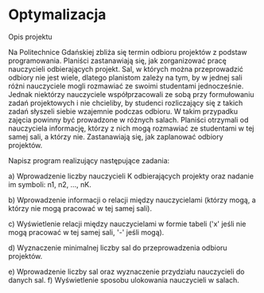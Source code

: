 # Optymalizacja

Opis projektu

Na Politechnice Gdańskiej zbliża się termin odbioru projektów z podstaw programowania. Planiści zastanawiają się, jak zorganizować pracę nauczycieli odbierających projekt. Sal, w których można przeprowadzić odbiory nie jest wiele, dlatego planistom zależy na tym, by w jednej sali różni nauczyciele mogli rozmawiać ze swoimi studentami jednocześnie. Jednak niektórzy nauczyciele współprzacowali ze sobą przy formułowaniu zadań projektowych i nie chcieliby, by studenci rozliczający się z takich zadań słyszeli siebie wzajemnie podczas odbioru. W takim przypadku zajęcia powinny być prowadzone w różnych salach. Planiści otrzymali od nauczyciela informację, którzy z nich mogą rozmawiać ze studentami w tej samej sali, a którzy nie. Zastanawiają się, jak zaplanować odbiory projektów.

Napisz program realizujący następujące zadania: 

a) Wprowadzenie liczby nauczycieli K odbierających projekty oraz nadanie im symboli: n1, n2, ..., nK. 

b) Wprowadzenie informacji o relacji między nauczycielami (którzy mogą, a którzy nie mogą pracować w tej samej sali). 

c) Wyświetlenie relacji między nauczycielami w formie tabeli ('x' jeśli nie mogą pracować w tej samej sali, '-' jeśli mogą). 

d) Wyznaczenie minimalnej liczby sal do przeprowadzenia odbioru projektów. 

e) Wprowadzenie liczby sal oraz wyznaczenie przydziału nauczycieli do danych sal. f) Wyświetlenie sposobu ulokowania nauczycieli w salach.
